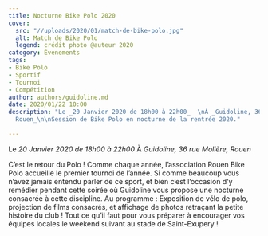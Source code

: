 ```yaml
---
title: Nocturne Bike Polo 2020
cover:
  src: "//uploads/2020/01/match-de-bike-polo.jpg"
  alt: Match de Bike Polo
  legend: crédit photo @auteur 2020
category: Évenements
tags:
- Bike Polo
- Sportif
- Tournoi
- Compétition
author: authors/guidoline.md
date: 2020/01/22 10:00
description: "Le _20 Janvier 2020 de 18h00 à 22h00_  \nÀ _Guidoline, 36 rue Molière,
  Rouen_\n\nSession de Bike Polo en nocturne de la rentrée 2020."

---
```

Le _20 Janvier 2020 de 18h00 à 22h00_
À _Guidoline, 36 rue Molière, Rouen_

C’est le retour du Polo ! Comme chaque année, l’association Rouen Bike Polo accueille le premier tournoi de l’année. Si comme beaucoup vous n’avez jamais entendu parler de ce sport, et bien c’est l’occasion d’y remédier pendant cette soirée où Guidoline vous propose une nocturne consacrée à cette discipline. Au programme : Exposition de vélo de polo, projection de films consacrés, et affichage de photos retraçant la petite histoire du club ! Tout ce qu’il faut pour vous préparer à encourager vos équipes locales le weekend suivant au stade de Saint-Exupery !
